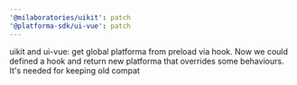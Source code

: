 ```yaml
---
'@milaboratories/uikit': patch
'@platforma-sdk/ui-vue': patch
---
```


uikit and ui-vue: get global platforma from preload via hook. Now we could defined a hook and return new platforma that overrides some behaviours. It's needed for keeping old compat
